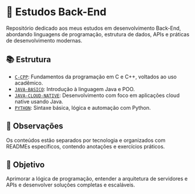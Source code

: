 # 🧠 Estudos Back-End

Repositório dedicado aos meus estudos em desenvolvimento Back-End, abordando linguagens de programação, estrutura de dados, APIs e práticas de desenvolvimento modernas.

## 📚 Estrutura

- [`C-CPP`](./C-CPP): Fundamentos da programação em C e C++, voltados ao uso acadêmico.
- [`JAVA-BASICO`](./JAVA-BASICO): Introdução à linguagem Java e POO.
- [`JAVA-CLOUD-NATIVE`](./JAVA-CLOUD-NATIVE): Desenvolvimento com foco em aplicações cloud native usando Java.
- [`PYTHON`](./PYTHON): Sintaxe básica, lógica e automação com Python.

## 📌 Observações

Os conteúdos estão separados por tecnologia e organizados com READMEs específicos, contendo anotações e exercícios práticos.

## 🚀 Objetivo

Aprimorar a lógica de programação, entender a arquitetura de servidores e APIs e desenvolver soluções completas e escaláveis.

